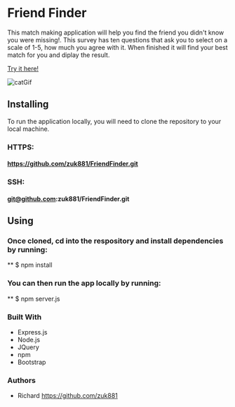 # Friend Finder
This match making application will help you find the friend you didn't know you were missing!. This survey has ten questions that ask you to select on a scale of 1-5, how much you agree with it. When finished it will find your best match for you and diplay the result.

[Try it here!](https://aqueous-reaches-64573.herokuapp.com/
)

![catGif](https://i.imgur.com/TZreltD.png)

## Installing
To run the application locally, you will need to clone the repository to your local machine.
### HTTPS:
#### https://github.com/zuk881/FriendFinder.git
### SSH:
#### git@github.com:zuk881/FriendFinder.git
## Using
### Once cloned, cd into the respository and install dependencies by running:
** $ npm install 
### You can then run the app locally by running: 
** $ npm server.js

### Built With
* Express.js
* Node.js
* JQuery
* npm
* Bootstrap

### Authors
* Richard https://github.com/zuk881







